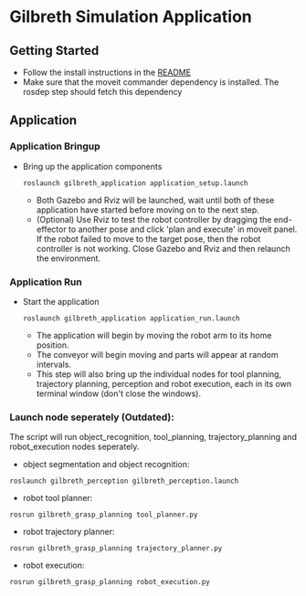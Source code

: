 # Gilbreth Simulation Application
## Getting Started
- Follow the install instructions in the [README](README.md)
- Make sure that the moveit commander dependency is installed. The rosdep step should fetch this dependency

## Application
### Application Bringup
- Bring up the application components
  ```
  roslaunch gilbreth_application application_setup.launch
  ```
  - Both Gazebo and Rviz will be launched, wait until both of these application have started before moving on 
    to the next step. 

  * (Optional) Use Rviz to test the robot controller by dragging the end-effector to another pose and click 'plan and execute' in moveit panel.
    If the robot failed to move to the target pose, then the robot controller is not working. 
    Close Gazebo and Rviz and then relaunch the environment.

### Application Run

- Start the application
  ```
  roslaunch gilbreth_application application_run.launch
  ```
  - The application will begin by moving the robot arm to its home position.
  - The conveyor will begin moving and parts will appear at random intervals.
  - This step will also bring up the individual nodes for tool planning, trajectory planning, 
    perception and robot execution, each in its own terminal window (don't close the windows).

### Launch node seperately (Outdated):

The script will run object_recognition, tool_planning, trajectory_planning and robot_execution nodes seperately.

- object segmentation and object recognition:
```
roslaunch gilbreth_perception gilbreth_perception.launch
```
- robot tool planner:
```
rosrun gilbreth_grasp_planning tool_planner.py
```
- robot trajectory planner:
```
rosrun gilbreth_grasp_planning trajectory_planner.py
```
- robot execution:
```
rosrun gilbreth_grasp_planning robot_execution.py
```
